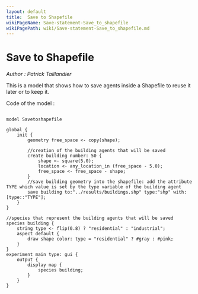 ```yaml
---
layout: default
title:  Save to Shapefile
wikiPageName: Save-statement-Save_to_shapefile
wikiPagePath: wiki/Save-statement-Save_to_shapefile.md
---
```


[//]: # (keyword|operator_copy)
[//]: # (keyword|statement_save)
[//]: # (keyword|concept_save_file)
[//]: # (keyword|concept_shapefile)
# Save to Shapefile


_Author : Patrick Taillandier_

This is a model that shows how to save agents inside a Shapefile to reuse it later or to keep it.


Code of the model : 

```

model Savetoshapefile

global {
	init {
		geometry free_space <- copy(shape);
		
		//creation of the building agents that will be saved
		create building number: 50 {
			shape <- square(5.0);
			location <- any_location_in (free_space - 5.0);
			free_space <- free_space - shape;
		}
		//save building geometry into the shapefile: add the attribute TYPE which value is set by the type variable of the building agent
		save building to:"../results/buildings.shp" type:"shp" with:[type::"TYPE"];
	}
}

//species that represent the building agents that will be saved
species building {
	string type <- flip(0.8) ? "residential" : "industrial";
	aspect default {
		draw shape color: type = "residential" ? #gray : #pink;
	}
}
experiment main type: gui {
	output {
		display map {
			species building;
		}
	}
}
```
